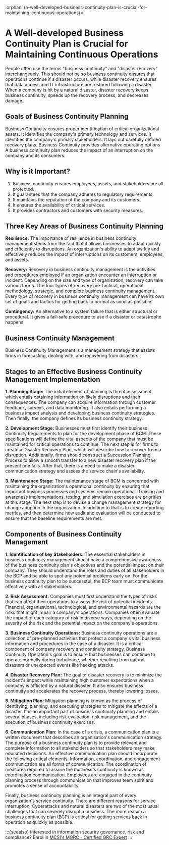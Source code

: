 :orphan:
(a-well-developed-business-continuity-plan-is-crucial-for-maintaining-continuous-operations)=

# A Well-developed Business Continuity Plan is Crucial for Maintaining Continuous Operations

People often use the terms "business continuity" and "disaster recovery" interchangeably. This should not be so business continuity ensures that operations continue if a disaster occurs, while disaster recovery ensures that data access and IT infrastructure are restored following a disaster. When a company is hit by a natural disaster, disaster recovery keeps business continuity, speeds up the recovery process, and decreases damage.

## Goals of Business Continuity Planning

Business Continuity ensures proper identification of critical organizational assets.
It identifies the company's primary technology and services.
It identifies the company's primary stakeholders.
It lays out carefully defined recovery plans.
Business Continuity provides alternative operating options
A business continuity plan reduces the impact of an interruption on the company and its consumers.

## Why is it Important?

1. Business continuity ensures employees, assets, and stakeholders are all protected.
2. It guarantees that the company adheres to regulatory requirements.
3. It maintains the reputation of the company and its customers.
4. It ensures the availability of critical services.
5. It provides contractors and customers with security measures.

## Three Key Areas of Business Continuity Planning

**Resilience:** The importance of resilience in business continuity management stems from the fact that it allows businesses to adapt quickly and efficiently to disruptions. An organization's ability to adapt swiftly and effectively reduces the impact of interruptions on its customers, employees, and assets.

**Recovery:** Recovery in business continuity management is the activities and procedures employed if an organization encounter an interruption or incident. Depending on the size and type of organization, recovery can take various forms. The four types of recovery are Tactical, operational methodology, strategic, and complete business continuity management. Every type of recovery in business continuity management can have its own set of goals and tactics for getting back to normal as soon as possible.

**Contingency:** An alternative to a system failure that is either structural or procedural. It gives a fail-safe procedure to use if a disaster or catastrophe happens.

## Business Continuity Management

Business Continuity Management is a management strategy that assists firms in forecasting, dealing with, and recovering from disasters.

## Stages to an Effective Business Continuity Management Implementation

**1. Planning Stage:** The initial element of planning is threat assessment, which entails obtaining information on likely disruptions and their consequences. The company can acquire information through customer feedback, surveys, and data monitoring. It also entails performing a business impact analysis and developing business continuity strategies. Then finally, the company defines its business continuity strategy.

**2. Development Stage:** Businesses must first identify their business Continuity Requirements to plan for the development phase of BCM. These specifications will define the vital aspects of the company that must be maintained for critical operations to continue. The next step is for firms to create a Disaster Recovery Plan, which will describe how to recover from a disruption. Additionally, firms should construct a Succession Planning Process to allow a smooth transfer to a new disaster recovery plan if the present one fails. After that, there is a need to make a disaster communication strategy and assess the service chain's availability.

**3. Maintenance Stage:** The maintenance stage of BCM is concerned with maintaining the organization's operational continuity by ensuring that important business processes and systems remain operational. Training and awareness implementations, testing, and simulation exercises are priorities at this stage. The next step is to devise a change management strategy for change adoption in the organization. In addition to that is to create reporting metrics, and then determine how audit and evaluation will be conducted to ensure that the baseline requirements are met.

## Components of Business Continuity Management

**1. Identification of key Stakeholders:** The essential stakeholders in business continuity management should have a comprehensive awareness of the business continuity plan's objectives and the potential impact on their company. They should understand the roles and duties of all stakeholders in the BCP and be able to spot any potential problems early on. For the business continuity plan to be successful, the BCP team must communicate effectively with all stakeholders.

**2. Risk Assessment:** Companies must first understand the types of risks that can affect their operations to assess the risk of potential incidents. Financial, organizational, technological, and environmental hazards are the risks that might impair a company's operations. Companies often evaluate the impact of each category of risk in diverse ways, depending on the severity of the risk and the potential impact on the company's operations.

**3. Business Continuity Operations:** Business continuity operations are a collection of pre-planned activities that protect a company's vital business information and procedures in the case of a disaster. It is a critical component of company recovery and continuity strategy. Business Continuity Operation's goal is to ensure that businesses can continue to operate normally during turbulence, whether resulting from natural disasters or unexpected events like hacking attacks.

**4. Disaster Recovery Plan:** The goal of disaster recovery is to minimize the incident's impact while maintaining high customer expectations when a company is afflicted by a natural disaster. It also ensures business continuity and accelerates the recovery process, thereby lowering losses.

**5. Mitigation Plan:** Mitigation planning is known as the process of identifying, planning, and executing strategies to mitigate the effects of a disaster. It is an important part of business continuity planning and entails several phases, including risk evaluation, risk management, and the execution of business continuity exercises.

**6. Communication Plan:** In the case of a crisis, a communication plan is a written document that describes an organisation's communication strategy. The purpose of a business continuity plan is to provide relevant and complete information to all stakeholders so that stakeholders may make educated decisions. An effective communication plan should incorporate the following critical elements. Information, coordination, and engagement communication are all forms of communication. The coordination of measures required to assure the business's continuity is known as coordination communication. Employees are engaged in the continuity planning process through communication that improves team spirit and promotes a sense of accountability.

Finally, business continuity planning is an integral part of every organization's service continuity. There are different reasons for service interruption. Cyberattacks and natural disasters are two of the most usual challenges that can severely disrupt a business. The more reason a business continuity plan (BCP) is critical for getting services back in operation as quickly as possible.

:::{seealso}
Interested in information security governance, risk and compliance? Enrol in [MCSI's MGRC - Certified GRC Expert](https://www.mosse-institute.com/certifications/mgrc-certified-grc-practitioner.html)
:::
